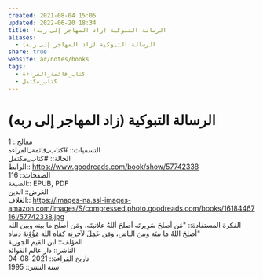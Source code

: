 ```yaml
---  
created: 2021-08-04 15:05  
updated: 2022-06-20 18:34  
title: الرسالة التبوكية (زاد المهاجر إلى ربه)  
aliases:  
  - الرسالة التبوكية (زاد المهاجر إلى ربه)  
share: true  
website: ar/notes/books  
tags:  
  - كتاب_قائمة_القراءة  
  - كتاب_مكتمل  
---  
```

  
  
# الرسالة التبوكية (زاد المهاجر إلى ربه)  
  
معالج:: 1  
التسميات:: #كتاب_قائمة_القراءة  
الحالة:: #كتاب_مكتمل  
الرابط:: <https://www.goodreads.com/book/show/57742338>  
الصفحات:: 116  
الصيغة:: EPUB, PDF  
الغرض:: الدين  
الغلاف:: <https://images-na.ssl-images-amazon.com/images/S/compressed.photo.goodreads.com/books/1618446716i/57742338.jpg>  
الفكرة المستفادة:: "مَن أصلحَ سَرِيرتَه أصلحَ أللهُ علانيتَه، ومَن أصلح ما بينه وبين الله أصلحَ اللهُ ما بينَه وبينَ الناس، ومَن عَمِلَ لآخرتِه كفاه الله مَؤُوْنةَ دنياه"  
المؤلف:: ابن القيم الجوزية  
الناشر:: دار عالم الفوائد  
تاريخ القراءة:: 2021-08-04  
سنة النشر:: 1995  
  
